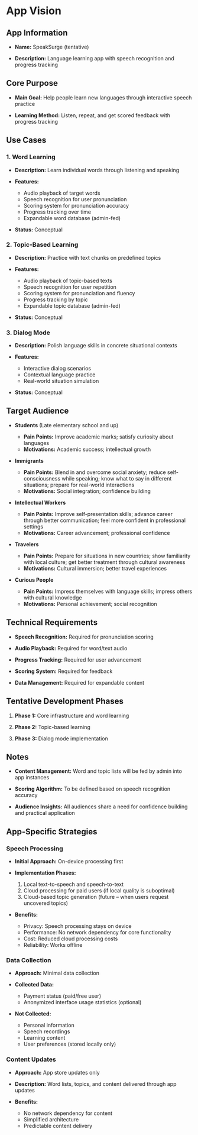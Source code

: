 # App Vision
## App Information

- **Name:** SpeakSurge (tentative)

- **Description:** Language learning app with speech recognition and progress tracking
## Core Purpose

- **Main Goal:** Help people learn new languages through interactive speech practice

- **Learning Method:** Listen, repeat, and get scored feedback with progress tracking
## Use Cases

### 1. Word Learning

- **Description:** Learn individual words through listening and speaking

- **Features:**
  - Audio playback of target words
  - Speech recognition for user pronunciation
  - Scoring system for pronunciation accuracy
  - Progress tracking over time
  - Expandable word database (admin-fed)

- **Status:** Conceptual
### 2. Topic-Based Learning

- **Description:** Practice with text chunks on predefined topics

- **Features:**
  - Audio playback of topic-based texts
  - Speech recognition for user repetition
  - Scoring system for pronunciation and fluency
  - Progress tracking by topic
  - Expandable topic database (admin-fed)

- **Status:** Conceptual
### 3. Dialog Mode

- **Description:** Polish language skills in concrete situational contexts

- **Features:**
  - Interactive dialog scenarios
  - Contextual language practice
  - Real-world situation simulation

- **Status:** Conceptual
## Target Audience

- **Students** (Late elementary school and up)
  - **Pain Points:** Improve academic marks; satisfy curiosity about languages
  - **Motivations:** Academic success; intellectual growth

- **Immigrants**
  - **Pain Points:** Blend in and overcome social anxiety; reduce self-consciousness while speaking; know what to say in different situations; prepare for real-world interactions
  - **Motivations:** Social integration; confidence building

- **Intellectual Workers**
  - **Pain Points:** Improve self-presentation skills; advance career through better communication; feel more confident in professional settings
  - **Motivations:** Career advancement; professional confidence

- **Travelers**
  - **Pain Points:** Prepare for situations in new countries; show familiarity with local culture; get better treatment through cultural awareness
  - **Motivations:** Cultural immersion; better travel experiences

- **Curious People**
  - **Pain Points:** Impress themselves with language skills; impress others with cultural knowledge
  - **Motivations:** Personal achievement; social recognition
## Technical Requirements

- **Speech Recognition:** Required for pronunciation scoring

- **Audio Playback:** Required for word/text audio

- **Progress Tracking:** Required for user advancement

- **Scoring System:** Required for feedback

- **Data Management:** Required for expandable content
## Tentative Development Phases

1. **Phase 1:** Core infrastructure and word learning

2. **Phase 2:** Topic-based learning

3. **Phase 3:** Dialog mode implementation
## Notes

- **Content Management:** Word and topic lists will be fed by admin into app instances

- **Scoring Algorithm:** To be defined based on speech recognition accuracy

- **Audience Insights:** All audiences share a need for confidence building and practical application
## App-Specific Strategies
### Speech Processing

- **Initial Approach:** On-device processing first

- **Implementation Phases:**
  1. Local text-to-speech and speech-to-text
  2. Cloud processing for paid users (if local quality is suboptimal)
  3. Cloud-based topic generation (future – when users request uncovered topics)

- **Benefits:**
  - Privacy: Speech processing stays on device
  - Performance: No network dependency for core functionality
  - Cost: Reduced cloud processing costs
  - Reliability: Works offline
### Data Collection

- **Approach:** Minimal data collection

- **Collected Data:**
  - Payment status (paid/free user)
  - Anonymized interface usage statistics (optional)

- **Not Collected:**
  - Personal information
  - Speech recordings
  - Learning content
  - User preferences (stored locally only)

### Content Updates

- **Approach:** App store updates only

- **Description:** Word lists, topics, and content delivered through app updates

- **Benefits:**
  - No network dependency for content
  - Simplified architecture
  - Predictable content delivery